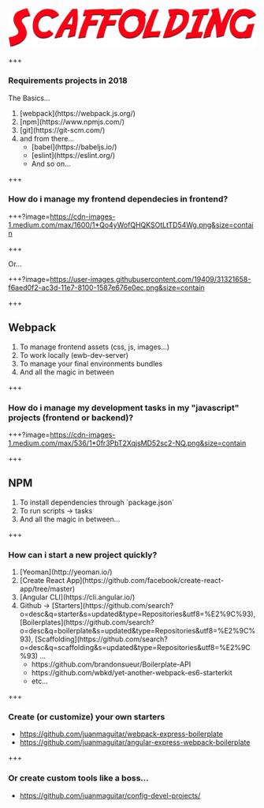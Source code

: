![scaffolding](assets/img/scaffolding.png)

+++

### Requirements projects in 2018

The Basics...
<ol>
  <li class="fragment">[webpack](https://webpack.js.org/)</li>
  <li class="fragment">[npm](https://www.npmjs.com/)</li>
  <li class="fragment">[git](https://git-scm.com/)</li>
  <li class="fragment">and from there...
    <ul>
      <li class="fragment">[babel](https://babeljs.io/)</li>
      <li class="fragment">[eslint](https://eslint.org/)</li>
      <li class="fragment">And so on...</li>
    </ul>
  </li>
</ol>

+++

### How do i manage my frontend dependecies in frontend?

+++?image=https://cdn-images-1.medium.com/max/1600/1*Qo4yWofQHQKSOtLtTD54Wg.png&size=contain

+++

Or...

+++?image=https://user-images.githubusercontent.com/19409/31321658-f6aed0f2-ac3d-11e7-8100-1587e676e0ec.png&size=contain

+++

## Webpack

<ol>
  <li class="fragment">To manage frontend assets (css, js, images...)</li>
  <li class="fragment">To work locally (ewb-dev-server)</li>
  <li class="fragment">To manage your final environments bundles</li>
  <li class="fragment">And all the magic in between</li>
</ol>

+++ 

### How do i manage my development tasks in my "javascript" projects (frontend or backend)?

+++?image=https://cdn-images-1.medium.com/max/536/1*0fr3PbT2XqjsMD52sc2-NQ.png&size=contain

+++

## NPM

<ol>
  <li class="fragment">To install dependencies through `package.json`</li>
  <li class="fragment">To run scripts → tasks</li>
  <li class="fragment">And all the magic in between...</li>
</ol>

+++
### How can i start a new project quickly?

<ol>
  <li class="fragment">[Yeoman](http://yeoman.io/)</li>
  <li class="fragment">[Create React App](https://github.com/facebook/create-react-app/tree/master)</li>
  <li class="fragment">[Angular CLI](https://cli.angular.io/)</li>
  <li class="fragment">
    Github → [Starters](https://github.com/search?o=desc&q=starter&s=updated&type=Repositories&utf8=%E2%9C%93), [Boilerplates](https://github.com/search?o=desc&q=boilerplate&s=updated&type=Repositories&utf8=%E2%9C%93), [Scaffolding](https://github.com/search?o=desc&q=scaffolding&s=updated&type=Repositories&utf8=%E2%9C%93) ...
    <ul>
      <li class="fragment">https://github.com/brandonsueur/Boilerplate-API</li>
      <li class="fragment">https://github.com/wbkd/yet-another-webpack-es6-starterkit</li>
      <li class="fragment">etc...</li>
    </ul>
  </li>

</ol>

+++

### Create (or customize) your own starters 

- https://github.com/juanmaguitar/webpack-express-boilerplate
- https://github.com/juanmaguitar/angular-express-webpack-boilerplate

+++

### Or create custom tools like a boss...

- https://github.com/juanmaguitar/config-devel-projects/

